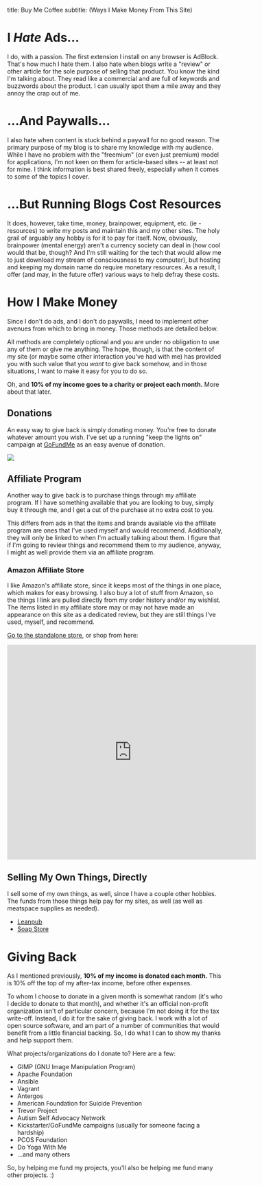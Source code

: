 title: Buy Me Coffee
subtitle: (Ways I Make Money From This Site)

# I *Hate* Ads...

I do, with a passion. The first extension I install on any browser is AdBlock. That's how much I hate them. I also hate when blogs write a "review" or other article for the sole purpose of selling that product. You know the kind I'm talking about. They read like a commercial and are full of keywords and buzzwords about the product. I can usually spot them a mile away and they annoy the crap out of me.

# ...And Paywalls...

I also hate when content is stuck behind a paywall for no good reason. The primary purpose of my blog is to share my knowledge with my audience. While I have no problem with the "freemium" (or even just premium) model for applications, I'm not keen on them for article-based sites -- at least not for mine. I think information is best shared freely, especially when it comes to some of the topics I cover.

# ...But Running Blogs Cost Resources

It does, however, take time, money, brainpower, equipment, etc. (ie - resources) to write my posts and maintain this and my other sites. The holy grail of arguably any hobby is for it to pay for itself. Now, obviously, brainpower (mental energy) aren't a currency society can deal in (how cool would that be, though? And I'm still waiting for the tech that would allow me to just download my stream of consciousness to my computer), but hosting and keeping my domain name do require monetary resources. As a result, I offer (and may, in the future offer) various ways to help defray these costs.

# How I Make Money

Since I don't do ads, and I don't do paywalls, I need to implement other avenues from which  to bring in money. Those methods are detailed below.

All methods are completely optional and you are under no obligation to use any of them or give me anything. The hope, though, is that the content of my site (or maybe some other interaction you've had with me) has provided you with such value that you *want* to give back somehow, and in those situations, I want to make it easy for you to do so.

Oh, and **10% of my income goes to a charity or project each month.** More about that later.

## Donations

An easy way to give back is simply donating money. You're free to donate whatever amount you wish. I've set up a running "keep the lights on" campaign at [GoFundMe](http://www.gofundme.com/) as an easy avenue of donation.

<a target="_blank" style="border:none;" href="http://www.gofundme.com/vyt3kk4?utm_medium=wdgt" title="Visit this page now."><img style="border:none;" src="https://funds.gofundme.com/css/3.0_donate/navy/widget.png"></a>

## Affiliate Program

Another way to give back is to purchase things through my affiliate program. If I have something available that you are looking to buy, simply buy it through me, and I get a cut of the purchase at no extra cost to you.

This differs from ads in that the items and brands available via the affiliate program are ones that I've used myself and would recommend. Additionally, they will only be linked to when I'm actually talking about them. I figure that if I'm going to review things and recommend them to my audience, anyway, I might as well provide them via an affiliate program.

### Amazon Affiliate Store

I like Amazon's affiliate store, since it keeps most of the things in one place, which makes for easy browsing. I also buy a lot of stuff from Amazon, so the things I link are pulled directly from my order history and/or my wishlist. The items listed in my affiliate store may or may not have made an appearance on this site as a dedicated review, but they are still things I've used, myself, and recommend.

<a href="http://astore.amazon.com/dwljblog-20" targe="_blank">Go to the standalone store</a>, or shop from here:

<iframe src="http://astore.amazon.com/dwljblog-20" width="115%" height="500" frameborder="0"  style="overflow-y: scroll; overflow-x: none;"></iframe>

## Selling My Own Things, Directly

I sell some of my own things, as well, since I have a couple other hobbies. The funds from those things help pay for my sites, as well (as well as meatspace supplies as needed).

* [Leanpub](https://leanpub.com/u/ShaunaGordon)
* [Soap Store](http://herbncountrysoaps.com)

# Giving Back

As I mentioned previously, **10% of my income is donated each month.** This is 10% off the top of my after-tax income, before other expenses.

To whom I choose to donate in a given month is somewhat random (it's who I decide to donate to that month), and whether it's an official non-profit organization isn't of particular concern, because I'm not doing it for the tax write-off. Instead, I do it for the sake of giving back. I work with a lot of open source software, and am part of a number of communities that would benefit from a little financial backing. So, I do what I can to show my thanks and help support them.

What projects/organizations do I donate to? Here are a few:

* GIMP (GNU Image Manipulation Program)
* Apache Foundation
* Ansible
* Vagrant
* Antergos
* American Foundation for Suicide Prevention
* Trevor Project
* Autism Self Advocacy Network
* Kickstarter/GoFundMe campaigns (usually for someone facing a hardship)
* PCOS Foundation
* Do Yoga With Me
* ...and many others

So, by helping me fund my projects, you'll also be helping me fund many other projects. :)